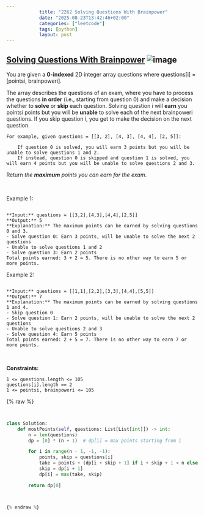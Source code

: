 ```yaml
---
            title: "2262 Solving Questions With Brainpower"
            date: "2025-08-23T13:42:46+02:00"
            categories: ["leetcode"]
            tags: [python]
            layout: post
---
```

            
## [Solving Questions With Brainpower](https://leetcode.com/problems/solving-questions-with-brainpower) ![image](https://img.shields.io/badge/Difficulty-Medium-orange)

You are given a **0-indexed** 2D integer array questions where questions[i] = [pointsi, brainpoweri].

The array describes the questions of an exam, where you have to process the questions **in order** (i.e., starting from question 0) and make a decision whether to **solve** or **skip** each question. Solving question i will **earn** you pointsi points but you will be **unable** to solve each of the next brainpoweri questions. If you skip question i, you get to make the decision on the next question.

	For example, given questions = [[3, 2], [4, 3], [4, 4], [2, 5]]:

		If question 0 is solved, you will earn 3 points but you will be unable to solve questions 1 and 2.
		If instead, question 0 is skipped and question 1 is solved, you will earn 4 points but you will be unable to solve questions 2 and 3.

Return *the **maximum** points you can earn for the exam*.

 

Example 1:

```

**Input:** questions = [[3,2],[4,3],[4,4],[2,5]]
**Output:** 5
**Explanation:** The maximum points can be earned by solving questions 0 and 3.
- Solve question 0: Earn 3 points, will be unable to solve the next 2 questions
- Unable to solve questions 1 and 2
- Solve question 3: Earn 2 points
Total points earned: 3 + 2 = 5. There is no other way to earn 5 or more points.

```

Example 2:

```

**Input:** questions = [[1,1],[2,2],[3,3],[4,4],[5,5]]
**Output:** 7
**Explanation:** The maximum points can be earned by solving questions 1 and 4.
- Skip question 0
- Solve question 1: Earn 2 points, will be unable to solve the next 2 questions
- Unable to solve questions 2 and 3
- Solve question 4: Earn 5 points
Total points earned: 2 + 5 = 7. There is no other way to earn 7 or more points.

```

 

**Constraints:**

	1 <= questions.length <= 105
	questions[i].length == 2
	1 <= pointsi, brainpoweri <= 105

{% raw %}


```python


class Solution:
    def mostPoints(self, questions: List[List[int]]) -> int:
        n = len(questions)
        dp = [0] * (n + 1)  # dp[i] = max points starting from i

        for i in range(n - 1, -1, -1):
            points, skip = questions[i]
            take = points + (dp[i + skip + 1] if i + skip + 1 < n else 0)
            skip = dp[i + 1]
            dp[i] = max(take, skip)

        return dp[0]



{% endraw %}
```

